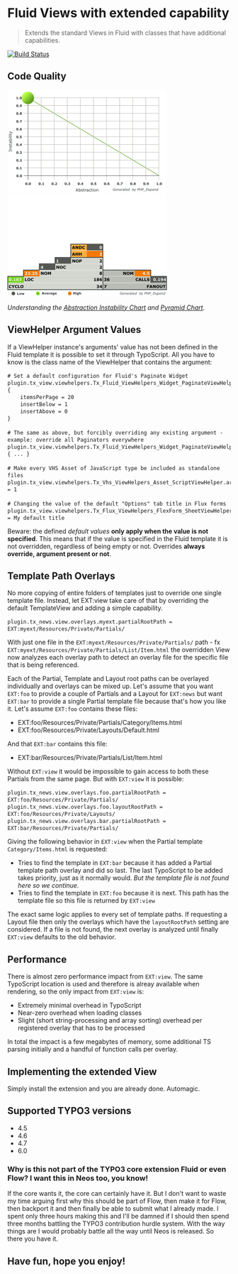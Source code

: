 Fluid Views with extended capability
====================================

> Extends the standard Views in Fluid with classes that have additional capabilities.

[![Build Status](https://travis-ci.org/FluidTYPO3/view.png?branch=master)](https://travis-ci.org/FluidTYPO3/view)

## Code Quality

![Abstraction Instability Chart](Documentation/ComplexityChart.png)
![Inheritance and dependency risk](Documentation/PyramidChart.png)

_Understanding the [Abstraction Instability Chart](http://pdepend.org/documentation/handbook/reports/abstraction-instability-chart.html)
and [Pyramid Chart](http://pdepend.org/documentation/handbook/reports/overview-pyramid.html)._

## ViewHelper Argument Values

If a ViewHelper instance's arguments' value has not been defined in the Fluid template it is possible to set it through TypoScript.
All you have to know is the class name of the ViewHelper that contains the argument:

```
# Set a default configuration for Fluid's Paginate Widget
plugin.tx_view.viewhelpers.Tx_Fluid_ViewHelpers_Widget_PaginateViewHelper.arguments.defaults.configuration {
	itemsPerPage = 20
	insertBelow = 1
	insertAbove = 0
}

# The same as above, but forcibly overriding any existing argument - example: override all Paginators everywhere
plugin.tx_view.viewhelpers.Tx_Fluid_ViewHelpers_Widget_PaginateViewHelper.arguments.override.configuration { ... }

# Make every VHS Asset of JavaScript type be included as standalone files
plugin.tx_view.viewhelpers.Tx_Vhs_ViewHelpers_Asset_ScriptViewHelper.arguments.override.standalone = 1

# Changing the value of the default "Options" tab title in Flux forms
plugin.tx_view.viewhelpers.Tx_Flux_ViewHelpers_FlexForm_SheetViewHelper.arguments.defaults.label = My default title
```

Beware: the defined *default values* **only apply when the value is not specified**. This means that if the value is specified in
the Fluid template it is not overridden, regardless of being empty or not. Overrides **always override, argument present or not**.

## Template Path Overlays

No more copying of entire folders of templates just to override one single template file. Instead, let EXT:view take care of that
by overriding the default TemplateView and adding a simple capability.

```
plugin.tx_news.view.overlays.myext.partialRootPath = EXT:myext/Resources/Private/Partials/
```

With just one file in the `EXT:myext/Resources/Private/Partials/` path - fx `EXT:myext/Resources/Private/Partials/List/Item.html`
the overridden View now analyzes each overlay path to detect an overlay file for the specific file that is being referenced.

Each of the Partial, Template and Layout root paths can be overlayed individually and overlays can be mixed up. Let's assume
that you want `EXT:foo` to provide a couple of Partials and a Layout for `EXT:news` but want `EXT:bar` to provide a single Partial
template file because that's how you like it. Let's assume `EXT:foo` contains these files:

* EXT:foo/Resources/Private/Partials/Category/Items.html
* EXT:foo/Resources/Private/Layouts/Default.html

And that `EXT:bar` contains this file:

* EXT:bar/Resources/Private/Partials/List/Item.html

Without `EXT:view` it would be impossible to gain access to both these Partials from the same page. But with `EXT:view` it is
possible:

```
plugin.tx_news.view.overlays.foo.partialRootPath = EXT:foo/Resources/Private/Partials/
plugin.tx_news.view.overlays.foo.layoutRootPath = EXT:foo/Resources/Private/Layouts/
plugin.tx_news.view.overlays.bar.partialRootPath = EXT:bar/Resources/Private/Partials/
```

Giving the following behavior in `EXT:view` when the Partial template `Category/Items.html` is requested:

* Tries to find the template in `EXT:bar` because it has added a Partial template path overlay and did so last. The last TypoScript
  to be added takes priority, just as it normally would. _But the template file is not found here so we continue._
* Tries to find the template in `EXT:foo` because it is next. This path has the template file so this file is returned by `EXT:view`

The exact same logic applies to every set of template paths. If requesting a Layout file then only the overlays which have the
`layoutRootPath` setting are considered. If a file is not found, the next overlay is analyzed until finally `EXT:view` defaults
to the old behavior.

## Performance

There is almost zero performance impact from `EXT:view`. The same TypoScript location is used and therefore is alreay available
when rendering, so the only impact from `EXT:view` is:

* Extremely minimal overhead in TypoScript
* Near-zero overhead when loading classes
* Slight (short string-processing and array sorting) overhead per registered overlay that has to be processed

In total the impact is a few megabytes of memory, some additional TS parsing initially and a handful of function calls per overlay.

## Implementing the extended View

Simply install the extension and you are already done. Automagic.

## Supported TYPO3 versions

* 4.5
* 4.6
* 4.7
* 6.0

### Why is this not part of the TYPO3 core extension Fluid or even Flow? I want this in Neos too, you know!

If the core wants it, the core can certainly have it. But I don't want to waste my time arguing first why this should be part of
Flow, then make it for Flow, then backport it and then finally be able to submit what I already made. I spent only three hours
making this and I'll be damned if I should then spend three months battling the TYPO3 contribution hurdle system. With the way
things are I would probably battle all the way until Neos is released. So there you have it.

## Have fun, hope you enjoy!
